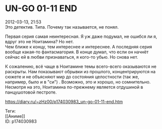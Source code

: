 UN-GO 01-11 END
================

   
 2012-03-13, 21:53   
  Это детектив. Типа. Почему так называется, не понял.   
   
 Первая серия самая неинтересная. Я уж даже подумал, не ошибся ли я, вдруг это не Ноитамина? Но нет.   
 Чем ближе к концу, тем интереснее и интереснее. А последняя серия вообще какая-то фантасмагория. В конце думал, что если он начнёт сейчас ей в любви признаваться, я кого-то убью. Но снова нет.   
   
 К сожалению, всё чаще в Ноитамине темы всего-всего оказываются не раскрыты. Нам показывают обрывки из прошлого, концентрируются на сюжете и не объясняют мир до состояния целостности (так же, например, было и в "си") . Возможно, это и хорошо, но сомнительно. Несмотря на это, Ноитамина по-прежнему является отдушиной в панцушотовой пестроте.   
    
 <https://diary.ru/~zHz00/p174030983_un-go-01-11-end.htm>   
   
 Теги:   
 [[Аниме]]   
 ID: p174030983